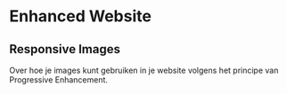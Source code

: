 # Enhanced Website

## Responsive Images
Over hoe je images kunt gebruiken in je website volgens het principe van Progressive Enhancement.

<!-- 
### Wat zijn Responsive images?

Verhaaltje over responsive images in relatie tot Performance. 

Uitgangspunt is het artikeltje op de Frontend Performance Checklist #21 - Do we use adaptive media loading and client hints?



#### Opdracht: Formaten en browserondersteuning

Studenten op het whiteboard formaten laten schrijven en uitzoeken hoe de browserondersteuning is. 


### Sourceset - Formaten en fallback 

Uitleg over gebruik van `srcset` in het `picture` elementm en fallback. 



#### Opdracht: `picture` element

Demo bouwen met het picture element en fallback 



###  Resolution switching

Uiteg dat je srcset en sizes kan gebruiken om hogere of lagere resolutie te laden afhankelijk van de het apparaat/schermgrootte.


### Art direction

Uitleg dat je afhankelijk van de schermgrootte een ander plaatje kan tonen. Dit doe je met het media attribute van het source elementen. 



### Opdracht:  Responsive Images met de Directus API

Image Optimization in Directus 
https://learndirectus.com/image-optimization-in-directus/
- Width and Height
- Image Format
- Image Quality



### Bronnen

- [Do we use adaptive media loading and client hints?- Frontend Performance Checklist #21](https://www.smashingmagazine.com/2021/01/front-end-performance-2021-free-pdf-checklist/#21)
- [Using responsive images in HTML](https://developer.mozilla.org/en-US/docs/Web/HTML/Guides/Responsive_images)
- [Responsive Images 101, Part 1: Definitions](https://cloudfour.com/thinks/responsive-images-101-definitions/)

-->